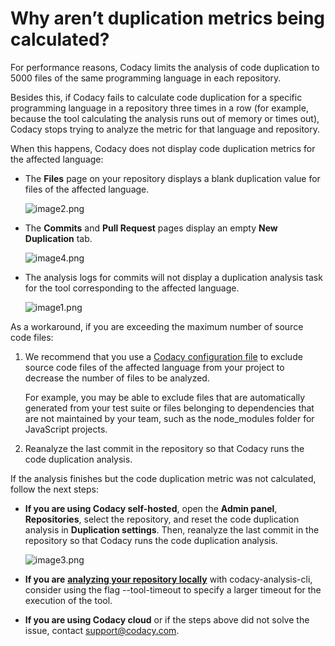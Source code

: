 # Why aren’t duplication metrics being calculated?

For performance reasons, Codacy limits the analysis of code duplication
to 5000 files of the same programming language in each repository.

Besides this, if Codacy fails to calculate code duplication for a
specific programming language in a repository three times in a row (for
example, because the tool calculating the analysis runs out of memory or
times out), Codacy stops trying to analyze the metric for that language
and repository.

When this happens, Codacy does not display code duplication metrics for
the affected language:

-   The **Files** page on your repository displays a blank duplication
    value for files of the affected language.  
      
    ![image2.png](/hc/article_attachments/360012172720/image2.png)  
      
-   The **Commits** and **Pull Request** pages display an empty **New
    Duplication** tab.  
      
    ![image4.png](/hc/article_attachments/360012172760/image4.png)  
      
-   The analysis logs for commits will not display a duplication
    analysis task for the tool corresponding to the affected language.  
      
    ![image1.png](/hc/article_attachments/360012172800/image1.png)

As a workaround, if you are exceeding the maximum number of source code
files:

1.  We recommend that you use a [Codacy configuration
    file](/hc/en-us/articles/115002130625-Codacy-Configuration-File)
    to exclude source code files of the affected language from your
    project to decrease the number of files to be analyzed.  
      
    For example, you may be able to exclude files that are automatically
    generated from your test suite or files belonging to dependencies
    that are not maintained by your team, such as the node\_modules
    folder for JavaScript projects.  
      
2.  Reanalyze the last commit in the repository so that Codacy runs the
    code duplication analysis.

If the analysis finishes but the code duplication metric was not
calculated, follow the next steps:

-   **If you are using Codacy self-hosted**, open the **Admin panel**,
    **Repositories**, select the repository, and reset the code
    duplication analysis in **Duplication settings**. Then, reanalyze
    the last commit in the repository so that Codacy runs the code
    duplication analysis.  
      
    ![image3.png](/hc/article_attachments/360012190659/image3.png)  
      
-   **If you are** [**analyzing your repository
    locally**](/hc/en-us/articles/360008254833-Run-local-analysis)
    with codacy-analysis-cli, consider using the flag --tool-timeout to
    specify a larger timeout for the execution of the tool.  
      
-   **If you are using Codacy cloud** or if the steps above did not
    solve the issue, contact <support@codacy.com>.

